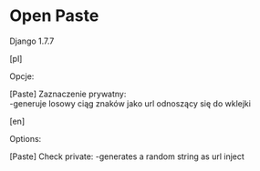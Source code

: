 # Open Paste
Django 1.7.7

[pl]

Opcje:

[Paste]
Zaznaczenie prywatny:<br/>
    -generuje losowy ciąg znaków jako url odnoszący się do wklejki

[en]

Options:

[Paste]
Check private:
    -generates a random string as url inject
